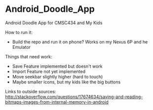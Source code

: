 # Android_Doodle_App
Android Doodle App for CMSC434 and My Kids

How to run it:
- Build the repo and run it on phone? Works on my Nexus 6P and he Emulator 

Things that need work:
- Save Feature implemented but doesn't work
- Import Feature not yet implemented
- Move seekbar slightly higher (hard to touch)
- Maybe smaller icons, but my kids like the big buttons

Links to outside sources:
http://stackoverflow.com/questions/17674634/saving-and-reading-bitmaps-images-from-internal-memory-in-android
